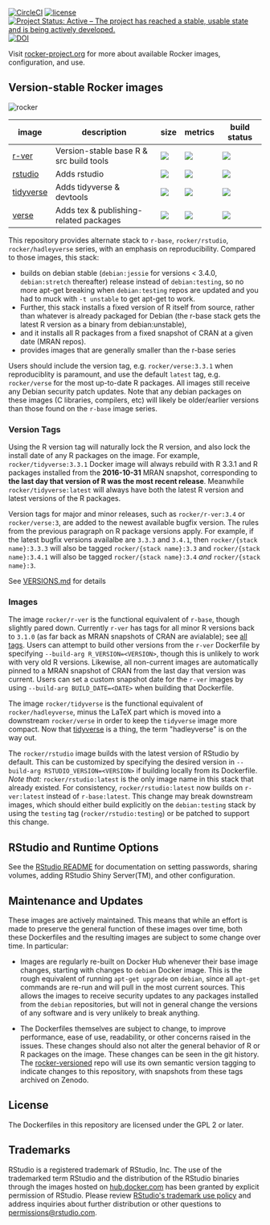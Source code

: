 [![CircleCI](https://circleci.com/gh/rocker-org/rocker-versioned.svg?style=svg)](https://circleci.com/gh/rocker-org/rocker-versioned)
[![license](https://img.shields.io/badge/license-GPLv2-blue.svg)](https://opensource.org/licenses/GPL-2.0)
[![Project Status: Active – The project has reached a stable, usable state and is being actively developed.](http://www.repostatus.org/badges/latest/active.svg)](http://www.repostatus.org/#active)
[![DOI](https://zenodo.org/badge/25048007.svg)](https://zenodo.org/badge/latestdoi/25048007)


Visit [rocker-project.org](https://rocker-project.org) for more about available Rocker images, configuration, and use. 


## Version-stable Rocker images

![rocker](https://avatars0.githubusercontent.com/u/9100160?v=3&s=200)


image            | description                               | size   | metrics | build status 
---------------- | ----------------------------------------- | ------ | ------- | --------------
[r-ver](https://hub.docker.com/r/rocker/r-ver)            |  Version-stable base R & src build tools  | [![](https://images.microbadger.com/badges/image/rocker/r-ver.svg)](https://microbadger.com/images/rocker/r-ver) | [![](https://img.shields.io/docker/pulls/rocker/r-ver.svg)](https://hub.docker.com/r/rocker/r-ver) |  [![](https://img.shields.io/docker/automated/rocker/r-ver.svg)](https://hub.docker.com/r/rocker/r-ver/builds)
[rstudio](https://hub.docker.com/r/rocker/rstudio)          |  Adds rstudio                             | [![](https://images.microbadger.com/badges/image/rocker/rstudio-stable.svg)](https://microbadger.com/) | [![](https://img.shields.io/docker/pulls/rocker/rstudio.svg)](https://hub.docker.com/r/rocker/rstudio)  |  [![](https://img.shields.io/docker/automated/rocker/rstudio.svg)](https://hub.docker.com/r/rocker/rstudio/builds)
[tidyverse](https://hub.docker.com/r/rocker/tidyverse)        |  Adds tidyverse & devtools                | [![](https://images.microbadger.com/badges/image/rocker/tidyverse.svg)](https://microbadger.com/images/rocker/tidyverse) | [![](https://img.shields.io/docker/pulls/rocker/tidyverse.svg)](https://hub.docker.com/r/rocker/tidyverse) |  [![](https://img.shields.io/docker/automated/rocker/tidyverse.svg)](https://hub.docker.com/r/rocker/tidyverse/builds) 
[verse](https://hub.docker.com/r/rocker/verse)            |  Adds tex & publishing-related packages   | [![](https://images.microbadger.com/badges/image/rocker/verse.svg)](https://microbadger.com/images/rocker/verse) | [![](https://img.shields.io/docker/pulls/rocker/verse.svg)](https://hub.docker.com/r/rocker/verse) | [![](https://img.shields.io/docker/automated/rocker/verse.svg)](https://hub.docker.com/r/rocker/verse/builds)


This repository provides alternate stack to `r-base`, `rocker/rstudio`, `rocker/hadleyverse` series, with an emphasis on reproducibility.  Compared to those images, this stack:

- builds on debian stable (`debian:jessie` for versions < 3.4.0, `debian:stretch` thereafter) release instead of `debian:testing`, so no more apt-get breaking when `debian:testing` repos are updated and you had to muck with `-t unstable` to get apt-get to work.  
- Further, this stack installs a fixed version of R itself from source, rather than whatever is already packaged for Debian (the r-base stack gets the latest R version as a binary from debian:unstable), 
- and it installs all R packages from a fixed snapshot of CRAN at a given date (MRAN repos).
- provides images that are generally smaller than the r-base series

Users should include the version tag, e.g. `rocker/verse:3.3.1` when reproduciblity is paramount, and use the default `latest` tag, e.g. `rocker/verse` for the most up-to-date R packages.  All images still receive any Debian security patch updates.  Note that any debian packages on these images (C libraries, compilers, etc) will likely be older/earlier versions than those found on the `r-base` image series.

### Version Tags

Using the R version tag will naturally lock the R version, and also lock the install date of any R packages on the image.  For example,  `rocker/tidyverse:3.3.1` Docker image will always rebuild with R 3.3.1 and R packages installed from the **2016-10-31** MRAN snapshot, corresponding to **the last day that version of R was the most recent release**.  Meanwhile `rocker/tidyverse:latest` will always have both the latest R version and latest versions of the R packages.  

Version tags for major and minor releases, such as `rocker/r-ver:3.4` or `rocker/verse:3`, are added to the newest available bugfix version.  The rules from the previous paragraph on R package versions apply.  For example, if the latest bugfix versions availalbe are `3.3.3` and `3.4.1`, then `rocker/{stack name}:3.3.3` will also be tagged `rocker/{stack name}:3.3` and  `rocker/{stack name}:3.4.1` will also be tagged `rocker/{stack name}:3.4` _and_ `rocker/{stack name}:3`.

See [VERSIONS.md](/VERSIONS.md) for details

### Images

The image `rocker/r-ver` is the functional equivalent of `r-base`, though slightly pared down.  Currently `r-ver` has tags for all minor R versions back to `3.1.0` (as far back as MRAN snapshots of CRAN are avialable); see [all tags](https://hub.docker.com/r/rocker/r-ver/tags). Users can attempt to build other versions from the `r-ver` Dockerfile by specifying `--build-arg R_VERSION=<VERSION>`, though this is unlikely to work with very old R versions.  Likewise, all non-current images are automatically pinned to a MRAN snapshot of CRAN from the last day that version was current.  Users can set a custom snapshot date for the `r-ver` images by using `--build-arg BUILD_DATE=<DATE>` when building that Dockerfile. 

The image `rocker/tidyverse` is the functional equivalent of `rocker/hadleyverse`, minus the LaTeX part which is moved into a downstream `rocker/verse` in order to keep the `tidyverse` image more compact.  Now that [tidyverse](https://cran.r-project.org/web/packages/tidyverse/index.html) is a thing, the term "hadleyverse" is on the way out. 
 
The `rocker/rstudio` image builds with the latest version of RStudio by default. This can be customized by specifying the desired version in `--build-arg RSTUDIO_VERSION=<VERSION>` if building locally from its Dockerfile. *Note that:* `rocker/rstudio:latest` is the only image name in this stack that already existed.  For consistency, `rocker/rstudio:latest` now builds on `r-ver:latest` instead of `r-base:latest`.  This change may break downstream images, which should either build explicitly on the `debian:testing` stack by using the `testing` tag (`rocker/rstudio:testing`) or be patched to support this change.

## RStudio and Runtime Options

See the [RStudio README](https://github.com/rocker-org/rocker-versioned/blob/master/rstudio/README.md) for documentation on setting passwords, sharing volumes, adding RStudio Shiny Server(TM), and other configuration.


## Maintenance and Updates

These images are actively maintained.  This means that while an effort is made to preserve the general function of these images over time, both these Dockerfiles and the resulting images are subject to some change over time.  In particular:

- Images are regularly re-built on Docker Hub whenever their base image changes, starting with changes to `debian` Docker image.  This is the rough equivalent of running `apt-get upgrade` on `debian`, since all `apt-get` commands are re-run and will pull in the most current sources.  This allows the images to receive security updates to any packages installed from the `debian` repositories, but will not in general change the versions of any software and is very unlikely to break anything.

- The Dockerfiles themselves are subject to change, to improve performance, ease of use, readability, or other concerns raised in the issues.  These changes should also not alter the general behavior of R or R packages on the image.  These changes can be seen in the git history.  The [rocker-versioned](https://github.com/rocker-org/rocker-versioned) repo will use its own semantic version tagging to indicate changes to this repository, with snapshots from these tags archived on Zenodo.


## License ##

The Dockerfiles in this repository are licensed under the GPL 2 or later.

## Trademarks ##

RStudio is a registered trademark of RStudio, Inc.  The use of the trademarked term RStudio and the distribution of the RStudio binaries through the images hosted on [hub.docker.com](https://registry.hub.docker.com/) has been granted by explicit permission of RStudio.  Please review [RStudio's trademark use policy](http://www.rstudio.com/about/trademark/) and address inquiries about further distribution or other questions to [permissions@rstudio.com](mailto:permissions@rstudio.com).


